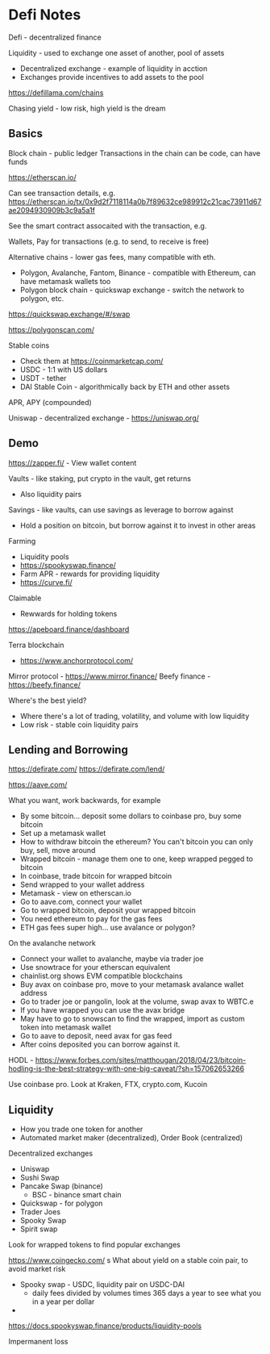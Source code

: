 # Defi Notes

Defi - decentralized finance

Liquidity - used to exchange one asset of another, pool of assets

* Decentralized exchange - example of liquidity in acction
* Exchanges provide incentives to add assets to the pool


https://defillama.com/chains

Chasing yield - low risk, high yield is the dream

## Basics

Block chain - public ledger
Transactions in the chain can be code, can have funds

https://etherscan.io/

Can see transaction details, e.g. https://etherscan.io/tx/0x9d2f7118114a0b7f89632ce989912c21cac73911d67ae2094930909b3c9a5a1f

See the smart contract assocaited with the transaction, e.g. 

Wallets, Pay for transactions (e.g. to send, to receive is free)

Alternative chains - lower gas fees, many compatible with eth.

* Polygon, Avalanche, Fantom, Binance - compatible with Ethereum, can have metamask wallets too
* Polygon block chain - quickswap exchange - switch the network to polygon, etc.

https://quickswap.exchange/#/swap

https://polygonscan.com/

Stable coins

* Check them at https://coinmarketcap.com/
* USDC - 1:1 with US dollars
* USDT - tether
* DAI Stable Coin - algorithmically back by ETH and other assets

APR, APY (compounded)

Uniswap - decentralized exchange - https://uniswap.org/

## Demo

https://zapper.fi/ - View wallet content

Vaults - like staking, put crypto in the vault, get returns

* Also liquidity pairs

Savings - like vaults, can use savings as leverage to borrow against

* Hold a position on bitcoin, but borrow against it to invest in other areas

Farming

* Liquidity pools
* https://spookyswap.finance/
* Farm APR - rewards for providing liquidity
* https://curve.fi/

Claimable

* Rewwards for holding tokens 

https://apeboard.finance/dashboard

Terra blockchain

* https://www.anchorprotocol.com/

Mirror protocol - https://www.mirror.finance/
Beefy finance - https://beefy.finance/

Where's the best yield?

* Where there's a lot of trading, volatility, and volume with low liquidity
* Low risk - stable coin liquidity pairs

## Lending and Borrowing

https://defirate.com/
https://defirate.com/lend/

https://aave.com/

What you want, work backwards, for example

* By some bitcoin... deposit some dollars to coinbase pro, buy some bitcoin
* Set up a metamask wallet
* How to withdraw bitcoin the ethereum? You can't bitcoin you can only buy, sell, move around
* Wrapped bitcoin - manage them one to one, keep wrapped pegged to bitcoin
* In coinbase, trade bitcoin for wrapped bitcoin
* Send wrapped to your wallet address
* Metamask - view on etherscan.io
* Go to aave.com, connect your wallet
* Go to wrapped bitcoin, deposit your wrapped bitcoin
* You need ethereum to pay for the gas fees
* ETH gas fees super high... use avalance or polygon?

On the avalanche network

* Connect your wallet to avalanche, maybe via trader joe
* Use snowtrace for your etherscan equivalent
* chainlist.org shows EVM compatible blockchains
* Buy avax on coinbase pro, move to your metamask avalance wallet address
* Go to trader joe or pangolin, look at the volume, swap avax to WBTC.e
* If you have wrapped you can use the avax bridge
* May have to go to snowscan to find the wrapped, import as custom token into metamask wallet
* Go to aave to deposit, need avax for gas feed
* After coins deposited you can borrow against it.

HODL - https://www.forbes.com/sites/matthougan/2018/04/23/bitcoin-hodling-is-the-best-strategy-with-one-big-caveat/?sh=157062653266



Use coinbase pro. Look at Kraken, FTX, crypto.com, Kucoin

## Liquidity

* How you trade one token for another
* Automated market maker (decentralized), Order Book (centralized)

Decentralized exchanges

* Uniswap
* Sushi Swap
* Pancake Swap (binance)
    * BSC - binance smart chain
* Quickswap - for polygon
* Trader Joes
* Spooky Swap
* Spirit swap

Look for wrapped tokens to find popular exchanges

https://www.coingecko.com/
    s
What about yield on a stable coin pair, to avoid market risk

* Spooky swap - USDC, liquidity pair on USDC-DAI
    * daily fees divided by volumes times 365 days a year to see what you in a year per dollar
* 


https://docs.spookyswap.finance/products/liquidity-pools    

Impermanent loss